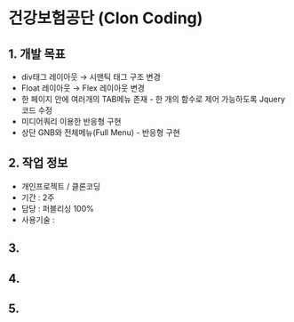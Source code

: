 # 건강보험공단 (Clon Coding)

## 1. 개발 목표
* div태그 레이아웃 → 시맨틱 태그 구조 변경
* Float 레이아웃 → Flex 레이아웃 변경
* 한 페이지 안에 여러개의 TAB메뉴 존재 - 한 개의 함수로 제어 가능하도록 Jquery 코드 수정
* 미디어쿼리 이용한 반응형 구현
* 상단 GNB와 전체메뉴(Full Menu) - 반응형 구현

## 2. 작업 정보
* 개인프로젝트 / 클론코딩 
* 기간 : 2주 
* 담당 : 퍼블리싱 100%
* 사용기술 : 

## 3. 

## 4. 

## 5. 


